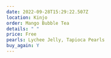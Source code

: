 ```yaml
---
date: 2022-09-28T15:29:22.507Z
location: Kinjo
order: Mango Bubble Tea
details: " "
price: Free
pearls: Lychee Jelly, Tapioca Pearls
buy_again: Y
---
```

